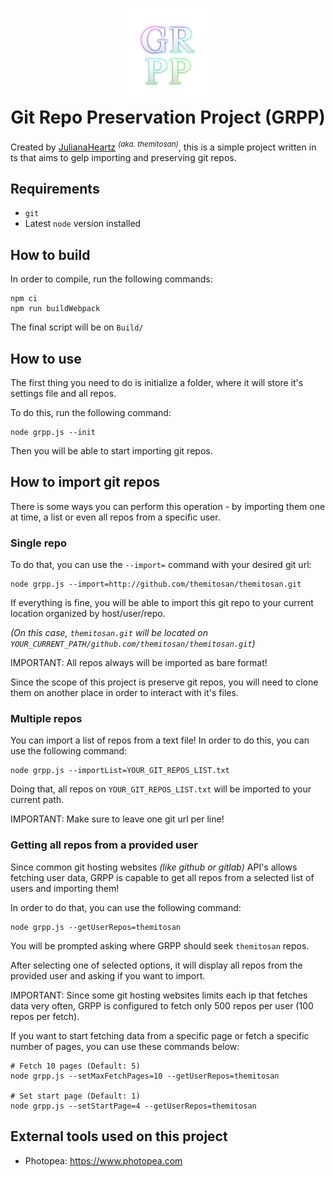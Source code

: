 <h1 align="center">
    <img src="GRPP.png" alt="grpp_logo" width="150">
    <br>Git Repo Preservation Project (GRPP)
</h1>

Created by [JulianaHeartz](https://bsky.app/profile/julianaheartz.bsky.social) <sup>*(aka. themitosan)*</sup>, this is a simple project written in ts that aims to gelp importing and preserving git repos.

## Requirements
- `git`
- Latest `node` version installed

## How to build
In order to compile, run the following commands:

```shell
npm ci
npm run buildWebpack
```
The final script will be on `Build/`

## How to use

The first thing you need to do is initialize a folder, where it will store it's settings file and all repos.

To do this, run the following command:

```shell
node grpp.js --init
```

Then you will be able to start importing git repos.

## How to import git repos

There is some ways you can perform this operation - by importing them one at time, a list or even all repos from a specific user.

### Single repo

To do that, you can use the `--import=` command with your desired git url:

```shell
node grpp.js --import=http://github.com/themitosan/themitosan.git
```

If everything is fine, you will be able to import this git repo to your current location organized by host/user/repo.

_(On this case, `themitosan.git` will be located on `YOUR_CURRENT_PATH/github.com/themitosan/themitosan.git`)_

IMPORTANT: All repos always will be imported as bare format!

Since the scope of this project is preserve git repos, you will need to clone them on another place in order to interact with it's files.

### Multiple repos

You can import a list of repos from a text file! In order to do this, you can use the following command:

```shell
node grpp.js --importList=YOUR_GIT_REPOS_LIST.txt
```

Doing that, all repos on `YOUR_GIT_REPOS_LIST.txt` will be imported to your current path.

IMPORTANT: Make sure to leave one git url per line!

### Getting all repos from a provided user

Since common git hosting websites _(like github or gitlab)_ API's allows fetching user data, GRPP is capable to get all repos from a selected list of users and importing them!

In order to do that, you can use the following command:

```shell
node grpp.js --getUserRepos=themitosan
```

You will be prompted asking where GRPP should seek `themitosan` repos.

After selecting one of selected options, it will display all repos from the provided user and asking if you want to import. 

IMPORTANT: Since some git hosting websites limits each ip that fetches data very often, GRPP is configured to fetch only 500 repos per user (100 repos per fetch).

If you want to start fetching data from a specific page or fetch a specific number of pages, you can use these commands below:

```shell
# Fetch 10 pages (Default: 5)
node grpp.js --setMaxFetchPages=10 --getUserRepos=themitosan

# Set start page (Default: 1)
node grpp.js --setStartPage=4 --getUserRepos=themitosan
```

## External tools used on this project
- Photopea: https://www.photopea.com